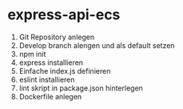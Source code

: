 # express-api-ecs

1. Git Repository anlegen
2. Develop branch alengen und als default setzen
3. npm init
4. express installieren
5. Einfache index.js definieren
6. eslint installieren
7. lint skript in package.json hinterlegen
8. Dockerfile anlegen
